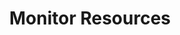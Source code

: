 ---
sidebar_position: 1
title: "Monitor Resources"
sidebar_label: "Monitor Resources"
description: "Track system resources in Debian - examine CPU utilization, memory consumption, disk usage patterns, and network bandwidth monitoring techniques."
keywords:
  - "debian resource monitoring"
  - "cpu monitoring"
  - "memory usage tracking"
  - "disk usage analysis"
  - "network bandwidth monitoring"
tags:
  - debian
  - resource-monitoring
  - cpu-monitoring
  - memory-management
  - disk-monitoring
slug: /linux/debian/administration/system-monitoring/monitor-resources
---